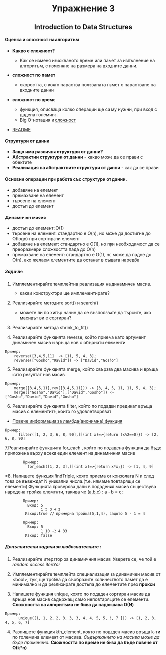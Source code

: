 # <center> Упражнение 3 </center>
## <center> Introduction to Data Structures </center>


#### Оценка и сложност на алгоритъм
* **Какво е сложност?**
	* Как се изменя изискваното време или памет за изпълнение на алгоритъм, с изменяне на размера на входните данни.
* **сложност по памет**
	* скоростта, с която нараства ползваната памет с нарастване на входните данни
* **сложност по време**
	* функция, описваща колко операции ще са му нужни, при вход с дадена големина.
	* Big O-нотация и [сложност](https://he-s3.s3.amazonaws.com/media/uploads/317c55e.png)

* [README](http://www.informatika.bg/lectures/complexity)

#### Структури от данни
* **Защо има различни структури от данни?**
* **Абстрактни структури от данни** - какво може да се прави с обектите
* **Реализация на абстрактните структури от данни** - как да се прави

#### Основни операции при работа със структури от данни.
* добавяне на елемент
* премахване на елемент
* търсене на елемент
* достъп до елемент

#### Динамичен масив
* достъп до елемент:  O(1)
* търсене на елемент: стандартно е O(n), но може да достигне до О(logn) при сортирани елемент
* добавяне на елемент: стандартно е О(1), но при необходимост да се преоразмери сложността пада до О(n)
* премахване на елемент: стандартно е О(1), но може да падне до О(n), ако желаем елементите да останат в същата наредба


##### Задачи:

1. Имплементирайте темплейтна реализация на динамичен масив.
	* какви конструктори ще имплементирате? 
2. Реализирайте методите sort() и search()
	* можете ли по хитър начин да се възползвате да търсите, ако масивът ви е сортиран?
3. Реализирайте метода shrink_to_fit()

4. Реализирайте функцията reverse, който приема като аргумент динамичен масив и връща нов с обърнати елементи
```
Пример: 
	reverse([3,4,5,11]) -> [11, 5, 4, 3];
    reverse(["Gosho","David"]) -> ["David","Gosho"]
```
5. Реализирайте функцията merge, който свързва два масива и връща като резултат нов масив
```
Пример: 
	merge([3,4,5,11],rev([3,4,5,11])) -> [3, 4, 5, 11, 11, 5, 4, 3];
    merge(["Gosho","David"],["David","Gosho"]) -> ["Gosho","David","David","Gosho"]
```
6. Реализирайте функцията filter, който по подаден предикат връща масив с елементите, които го удовлетворяват
* [Повече информация за ламбда(анонимна) функция](https://en.cppreference.com/w/cpp/language/lambda) 
 ```
 Пример:
       filter([1, 2, 3, 6, 8, 90],[](int x)=>{return (x%2==0)}) -> [2, 6, 8, 90]
```
7.Реализирайте функцията for_each , който по подадена функция да бъде приложена върху всеки един елемент на динамичния масив
```
        Пример:
          for_each([1, 2, 3],[](int x)=>{return x*x;}) -> [1, 4, 9]
```
*8. Напишете функция findTriple, която приема от конзолата N и след това се въвеждат N уникални числа.(т.е. нямаме повтарящи се елементи).Функцията проверява дали в подадения масив съществува наредена тройка елементи, такива че (a,b,c) : a - b = c;
```
        Пример:
          Вход: 5 
          		1 5 3 4 2
         Изход:true // примерна тройка(5,1,4), защото 5 - 1 = 4
         
        Пример:
          Вход: 5 
          		1 10 -2 4 33
         Изход: false 
```
##### Допълнителни задачи за любознателните :

1. Реализирайте итератор за динамичния масив. Уверете се, че той е *random access iterator* 

2. Имплементирайте темплейта специализация за динамичен масив от \<bool\>, тук, ще трябва да съобразите
	количеството памет да е минимално и да реализирате достъпа до елементите през **прокси**

3. Напишете функция unique, която по подаден сортиран масив да връща нов масив съдържащ само неповтарящите се елементи.
   **Сложността на алгоритъма не бива да надвишава О(N)**
 ```
 Пример:
       unique([1, 1, 2, 2, 3, 3, 3, 4, 4, 5, 5, 6, 7 ]|) -> [1, 2, 3, 4, 5, 6, 7]
```
4. Разпишете функция kth_element, която по подаден масив връща k-ти по големина елемент от масива. 
	*Съдържанието на масива може да бъде променено.* **Сложността по време не бива да бъде повече от О(k*n)**














